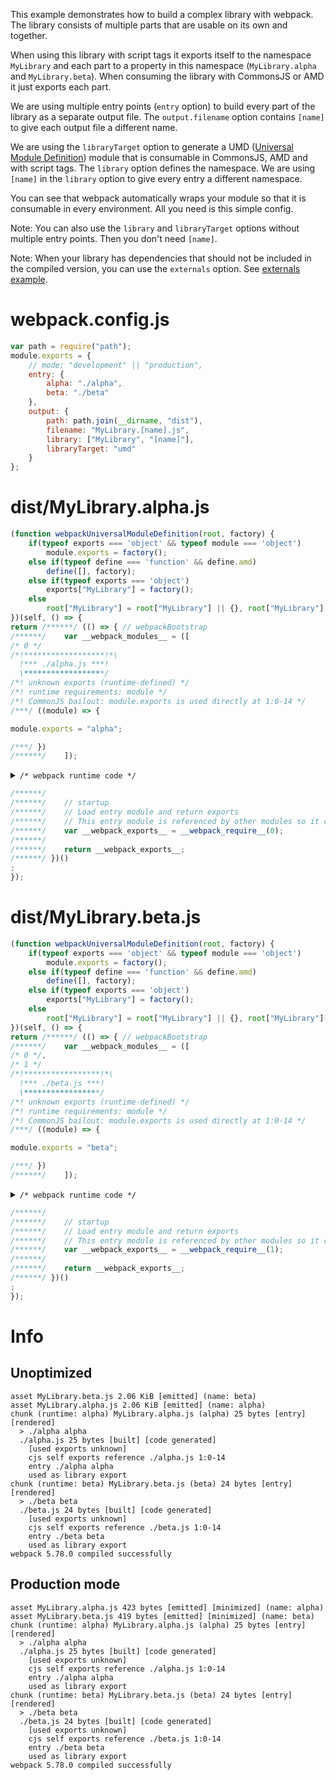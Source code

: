 This example demonstrates how to build a complex library with webpack. The library consists of multiple parts that are usable on its own and together.

When using this library with script tags it exports itself to the namespace `MyLibrary` and each part to a property in this namespace (`MyLibrary.alpha` and `MyLibrary.beta`). When consuming the library with CommonsJS or AMD it just exports each part.

We are using multiple entry points (`entry` option) to build every part of the library as a separate output file. The `output.filename` option contains `[name]` to give each output file a different name.

We are using the `libraryTarget` option to generate a UMD ([Universal Module Definition](https://github.com/umdjs/umd)) module that is consumable in CommonsJS, AMD and with script tags. The `library` option defines the namespace. We are using `[name]` in the `library` option to give every entry a different namespace.

You can see that webpack automatically wraps your module so that it is consumable in every environment. All you need is this simple config.

Note: You can also use the `library` and `libraryTarget` options without multiple entry points. Then you don't need `[name]`.

Note: When your library has dependencies that should not be included in the compiled version, you can use the `externals` option. See [externals example](https://github.com/webpack/webpack/tree/main/examples/externals).

# webpack.config.js

```javascript
var path = require("path");
module.exports = {
	// mode: "development" || "production",
	entry: {
		alpha: "./alpha",
		beta: "./beta"
	},
	output: {
		path: path.join(__dirname, "dist"),
		filename: "MyLibrary.[name].js",
		library: ["MyLibrary", "[name]"],
		libraryTarget: "umd"
	}
};
```

# dist/MyLibrary.alpha.js

```javascript
(function webpackUniversalModuleDefinition(root, factory) {
	if(typeof exports === 'object' && typeof module === 'object')
		module.exports = factory();
	else if(typeof define === 'function' && define.amd)
		define([], factory);
	else if(typeof exports === 'object')
		exports["MyLibrary"] = factory();
	else
		root["MyLibrary"] = root["MyLibrary"] || {}, root["MyLibrary"]["alpha"] = factory();
})(self, () => {
return /******/ (() => { // webpackBootstrap
/******/ 	var __webpack_modules__ = ([
/* 0 */
/*!******************!*\
  !*** ./alpha.js ***!
  \******************/
/*! unknown exports (runtime-defined) */
/*! runtime requirements: module */
/*! CommonJS bailout: module.exports is used directly at 1:0-14 */
/***/ ((module) => {

module.exports = "alpha";

/***/ })
/******/ 	]);
```

<details><summary><code>/* webpack runtime code */</code></summary>

``` js
/************************************************************************/
/******/ 	// The module cache
/******/ 	var __webpack_module_cache__ = {};
/******/ 	
/******/ 	// The require function
/******/ 	function __webpack_require__(moduleId) {
/******/ 		// Check if module is in cache
/******/ 		var cachedModule = __webpack_module_cache__[moduleId];
/******/ 		if (cachedModule !== undefined) {
/******/ 			return cachedModule.exports;
/******/ 		}
/******/ 		// Create a new module (and put it into the cache)
/******/ 		var module = __webpack_module_cache__[moduleId] = {
/******/ 			// no module.id needed
/******/ 			// no module.loaded needed
/******/ 			exports: {}
/******/ 		};
/******/ 	
/******/ 		// Execute the module function
/******/ 		__webpack_modules__[moduleId](module, module.exports, __webpack_require__);
/******/ 	
/******/ 		// Return the exports of the module
/******/ 		return module.exports;
/******/ 	}
/******/ 	
/************************************************************************/
```

</details>

``` js
/******/ 	
/******/ 	// startup
/******/ 	// Load entry module and return exports
/******/ 	// This entry module is referenced by other modules so it can't be inlined
/******/ 	var __webpack_exports__ = __webpack_require__(0);
/******/ 	
/******/ 	return __webpack_exports__;
/******/ })()
;
});
```

# dist/MyLibrary.beta.js

```javascript
(function webpackUniversalModuleDefinition(root, factory) {
	if(typeof exports === 'object' && typeof module === 'object')
		module.exports = factory();
	else if(typeof define === 'function' && define.amd)
		define([], factory);
	else if(typeof exports === 'object')
		exports["MyLibrary"] = factory();
	else
		root["MyLibrary"] = root["MyLibrary"] || {}, root["MyLibrary"]["beta"] = factory();
})(self, () => {
return /******/ (() => { // webpackBootstrap
/******/ 	var __webpack_modules__ = ([
/* 0 */,
/* 1 */
/*!*****************!*\
  !*** ./beta.js ***!
  \*****************/
/*! unknown exports (runtime-defined) */
/*! runtime requirements: module */
/*! CommonJS bailout: module.exports is used directly at 1:0-14 */
/***/ ((module) => {

module.exports = "beta";

/***/ })
/******/ 	]);
```

<details><summary><code>/* webpack runtime code */</code></summary>

``` js
/************************************************************************/
/******/ 	// The module cache
/******/ 	var __webpack_module_cache__ = {};
/******/ 	
/******/ 	// The require function
/******/ 	function __webpack_require__(moduleId) {
/******/ 		// Check if module is in cache
/******/ 		var cachedModule = __webpack_module_cache__[moduleId];
/******/ 		if (cachedModule !== undefined) {
/******/ 			return cachedModule.exports;
/******/ 		}
/******/ 		// Create a new module (and put it into the cache)
/******/ 		var module = __webpack_module_cache__[moduleId] = {
/******/ 			// no module.id needed
/******/ 			// no module.loaded needed
/******/ 			exports: {}
/******/ 		};
/******/ 	
/******/ 		// Execute the module function
/******/ 		__webpack_modules__[moduleId](module, module.exports, __webpack_require__);
/******/ 	
/******/ 		// Return the exports of the module
/******/ 		return module.exports;
/******/ 	}
/******/ 	
/************************************************************************/
```

</details>

``` js
/******/ 	
/******/ 	// startup
/******/ 	// Load entry module and return exports
/******/ 	// This entry module is referenced by other modules so it can't be inlined
/******/ 	var __webpack_exports__ = __webpack_require__(1);
/******/ 	
/******/ 	return __webpack_exports__;
/******/ })()
;
});
```

# Info

## Unoptimized

```
asset MyLibrary.beta.js 2.06 KiB [emitted] (name: beta)
asset MyLibrary.alpha.js 2.06 KiB [emitted] (name: alpha)
chunk (runtime: alpha) MyLibrary.alpha.js (alpha) 25 bytes [entry] [rendered]
  > ./alpha alpha
  ./alpha.js 25 bytes [built] [code generated]
    [used exports unknown]
    cjs self exports reference ./alpha.js 1:0-14
    entry ./alpha alpha
    used as library export
chunk (runtime: beta) MyLibrary.beta.js (beta) 24 bytes [entry] [rendered]
  > ./beta beta
  ./beta.js 24 bytes [built] [code generated]
    [used exports unknown]
    cjs self exports reference ./beta.js 1:0-14
    entry ./beta beta
    used as library export
webpack 5.78.0 compiled successfully
```

## Production mode

```
asset MyLibrary.alpha.js 423 bytes [emitted] [minimized] (name: alpha)
asset MyLibrary.beta.js 419 bytes [emitted] [minimized] (name: beta)
chunk (runtime: alpha) MyLibrary.alpha.js (alpha) 25 bytes [entry] [rendered]
  > ./alpha alpha
  ./alpha.js 25 bytes [built] [code generated]
    [used exports unknown]
    cjs self exports reference ./alpha.js 1:0-14
    entry ./alpha alpha
    used as library export
chunk (runtime: beta) MyLibrary.beta.js (beta) 24 bytes [entry] [rendered]
  > ./beta beta
  ./beta.js 24 bytes [built] [code generated]
    [used exports unknown]
    cjs self exports reference ./beta.js 1:0-14
    entry ./beta beta
    used as library export
webpack 5.78.0 compiled successfully
```
